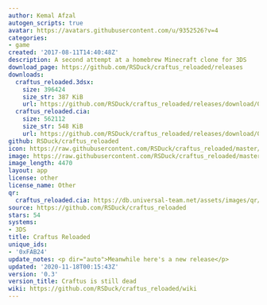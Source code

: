 ```yaml
---
author: Kemal Afzal
autogen_scripts: true
avatar: https://avatars.githubusercontent.com/u/9352526?v=4
categories:
- game
created: '2017-08-11T14:40:48Z'
description: A second attempt at a homebrew Minecraft clone for 3DS
download_page: https://github.com/RSDuck/craftus_reloaded/releases
downloads:
  craftus_reloaded.3dsx:
    size: 396424
    size_str: 387 KiB
    url: https://github.com/RSDuck/craftus_reloaded/releases/download/0.3/craftus_reloaded.3dsx
  craftus_reloaded.cia:
    size: 562112
    size_str: 548 KiB
    url: https://github.com/RSDuck/craftus_reloaded/releases/download/0.3/craftus_reloaded.cia
github: RSDuck/craftus_reloaded
icon: https://raw.githubusercontent.com/RSDuck/craftus_reloaded/master/icon/craftusreloaded.png
image: https://raw.githubusercontent.com/RSDuck/craftus_reloaded/master/icon/craftusreloaded.png
image_length: 4470
layout: app
license: other
license_name: Other
qr:
  craftus_reloaded.cia: https://db.universal-team.net/assets/images/qr/craftus_reloaded-cia.png
source: https://github.com/RSDuck/craftus_reloaded
stars: 54
systems:
- 3DS
title: Craftus Reloaded
unique_ids:
- '0xFAB24'
update_notes: <p dir="auto">Meanwhile here's a new release</p>
updated: '2020-11-18T00:15:43Z'
version: '0.3'
version_title: Craftus is still dead
wiki: https://github.com/RSDuck/craftus_reloaded/wiki
---
```

